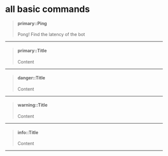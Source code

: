 # all basic commands

> #### primary::Ping
>
> Pong! Find the latency of the bot

---

> #### primary::Title
>
> Content

---

> #### danger::Title
>
> Content

---

> #### warning::Title
>
> Content

---

> #### info::Title
>
> Content

---
